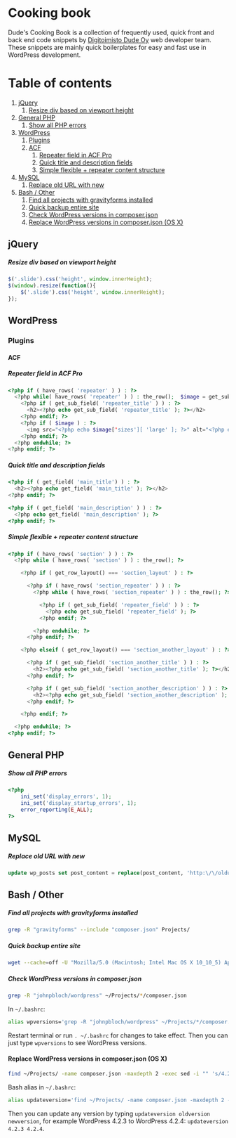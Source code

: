 # Cooking book

Dude's Cooking Book is a collection of frequently used, quick front and back end code snippets by [Digitoimisto Dude Oy](https://www.dude.fi) web developer team. These snippets are mainly quick boilerplates for easy and fast use in WordPress development.

# Table of contents

1. [jQuery](#jquery)
   1. [Resize div based on viewport height](#resize-div-based-on-viewport-height)
2. [General PHP](#general-php)
   1. [Show all PHP errors](#show-all-php-errors)
3. [WordPress](#wordpress)
   1. [Plugins](#plugins)
     1. [ACF](#acf)
        1. [Repeater field in ACF Pro](#repeater-field-in-acf-pro)
        2. [Quick title and description fields](#quick-title-and-description-fields)
        3. [Simple flexible + repeater content structure](#simple-flexible--repeater-content-structure)
4. [MySQL](#mysql)
   1. [Replace old URL with new](#replace-old-url-with-new)
5. [Bash / Other](#bash-other)
   1. [Find all projects with gravityforms installed](#find-all-projects-with-gravityforms-installed)
   2. [Quick backup entire site](#quick-backup-entire-site)
   3. [Check WordPress versions in composer.json](#check-wordpress-versions-in-composerjson)
   4. [Replace WordPress versions in composer.json (OS X)](#replace-wordpress-versions-in-composerjson-os-x)

## jQuery

##### Resize div based on viewport height

``` javascript
$('.slide').css('height', window.innerHeight);
$(window).resize(function(){
    $('.slide').css('height', window.innerHeight);
});
```

## WordPress
### Plugins
#### ACF

##### Repeater field in ACF Pro

``` php
<?php if ( have_rows( 'repeater' ) ) : ?>
  <?php while( have_rows( 'repeater' ) ) : the_row();  $image = get_sub_field( 'repeater_image' ); ?>
    <?php if ( get_sub_field( 'repeater_title' ) ) : ?>
      <h2><?php echo get_sub_field( 'repeater_title' ); ?></h2>
    <?php endif; ?>
    <?php if ( $image ) : ?>
      <img src="<?php echo $image['sizes'][ 'large' ]; ?>" alt="<?php echo get_sub_field( 'repeater_title' ); ?>" />
    <?php endif; ?>                        
  <?php endwhile; ?>                    
<?php endif; ?>
```

##### Quick title and description fields

``` php
<?php if ( get_field( 'main_title') ) : ?>
  <h2><?php echo get_field( 'main_title' ); ?></h2>
<?php endif; ?>

<?php if ( get_field( 'main_description' ) ) : ?>
  <?php echo get_field( 'main_description' ); ?>
<?php endif; ?>
```

##### Simple flexible + repeater content structure

``` php
<?php if ( have_rows( 'section' ) ) : ?>
  <?php while ( have_rows( 'section' ) ) : the_row(); ?>

    <?php if ( get_row_layout() === 'section_layout' ) : ?>

      <?php if ( have_rows( 'section_repeater' ) ) : ?>
        <?php while ( have_rows( 'section_repeater' ) ) : the_row(); ?>

          <?php if ( get_sub_field( 'repeater_field' ) ) : ?>
            <?php echo get_sub_field( 'repeater_field' ); ?>
          <?php endif; ?>

        <?php endwhile; ?>
      <?php endif; ?>

    <?php elseif ( get_row_layout() === 'section_another_layout' ) : ?>

      <?php if ( get_sub_field( 'section_another_title' ) ) : ?>
        <h2><?php echo get_sub_field( 'section_another_title' ); ?></h2>
      <?php endif; ?>

      <?php if ( get_sub_field( 'section_another_description' ) ) : ?>
        <h2><?php echo get_sub_field( 'section_another_description' ); ?></h2>
      <?php endif; ?>

    <?php endif; ?>

  <?php endwhile; ?>
<?php endif; ?>
```

## General PHP
##### Show all PHP errors

``` php
<?php
    ini_set('display_errors', 1);
    ini_set('display_startup_errors', 1);
    error_reporting(E_ALL);
?>
```

## MySQL

##### Replace old URL with new

``` sql
update wp_posts set post_content = replace(post_content, 'http:\/\/oldurl.info', 'http:\/\/newurl.com');
```

## Bash / Other

##### Find all projects with gravityforms installed

``` bash
grep -R "gravityforms" --include "composer.json" Projects/
```

##### Quick backup entire site

``` bash
wget --cache=off -U "Mozilla/5.0 (Macintosh; Intel Mac OS X 10_10_5) AppleWebKit/537.36 (KHTML, like Gecko) Chrome/45.0.2454.101 Safari/537.36" --cookies=on --glob=on --tries=3 --proxy=off -e robots=off -x -r --level=1 -p -H -k --quota=100m http://www.example.com/
```

##### Check WordPress versions in composer.json

``` bash
grep -R "johnpbloch/wordpress" ~/Projects/*/composer.json
```

In `~/.bashrc`:

``` bash
alias wpversions='grep -R "johnpbloch/wordpress" ~/Projects/*/composer.json'
```

Restart terminal or run `. ~/.bashrc` for changes to take effect. Then you can just type `wpversions` to see WordPress versions.

#### Replace WordPress versions in composer.json (OS X)

``` bash
find ~/Projects/ -name composer.json -maxdepth 2 -exec sed -i "" 's/4.2.3/4.2.4/g' {} +
```

Bash alias in `~/.bashrc`:

``` bash
alias updateversion='find ~/Projects/ -name composer.json -maxdepth 2 -exec sed -i "" 's/$1/$2/g' {} +'
```

Then you can update any version by typing `updateversion oldversion newversion`, for example WordPress 4.2.3 to WordPress 4.2.4: `updateversion 4.2.3 4.2.4`.
